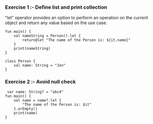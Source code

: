 ### Exercise 1 :- Define list and print collection

“let” operator provides an option to perform an operation on the current object and return any value based on the use case.

```
fun main() {
    val nameString = Person().let {
        return@let "The name of the Person is: ${it.name}"
    }
    print(nameString)
}

class Person {
    val name: String = "Jon"
}

```

### Exercise 2 :- Avoid null check


```
 var name: String? = "abcd"
fun main() {
    val name = name?.let {
        "The name of the Person is: $it"
    }.orEmpty()
    print(name)
}

```

